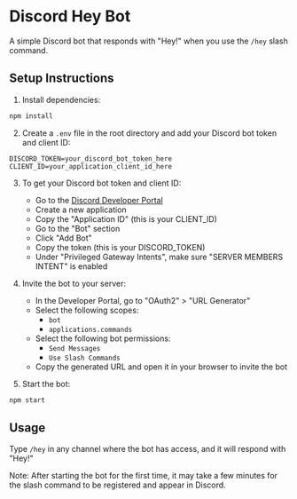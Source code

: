 # Discord Hey Bot

A simple Discord bot that responds with "Hey!" when you use the `/hey` slash command.

## Setup Instructions

1. Install dependencies:

```bash
npm install
```

2. Create a `.env` file in the root directory and add your Discord bot token and client ID:

```
DISCORD_TOKEN=your_discord_bot_token_here
CLIENT_ID=your_application_client_id_here
```

3. To get your Discord bot token and client ID:

   - Go to the [Discord Developer Portal](https://discord.com/developers/applications)
   - Create a new application
   - Copy the "Application ID" (this is your CLIENT_ID)
   - Go to the "Bot" section
   - Click "Add Bot"
   - Copy the token (this is your DISCORD_TOKEN)
   - Under "Privileged Gateway Intents", make sure "SERVER MEMBERS INTENT" is enabled

4. Invite the bot to your server:

   - In the Developer Portal, go to "OAuth2" > "URL Generator"
   - Select the following scopes:
     - `bot`
     - `applications.commands`
   - Select the following bot permissions:
     - `Send Messages`
     - `Use Slash Commands`
   - Copy the generated URL and open it in your browser to invite the bot

5. Start the bot:

```bash
npm start
```

## Usage

Type `/hey` in any channel where the bot has access, and it will respond with "Hey!"

Note: After starting the bot for the first time, it may take a few minutes for the slash command to be registered and appear in Discord.
